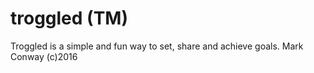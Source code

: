 # troggled (TM)
Troggled is a simple and fun way to set, share and achieve goals.
Mark Conway (c)2016
